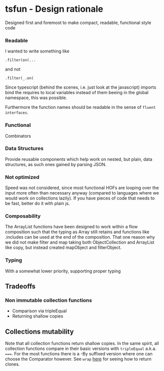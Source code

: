 # tsfun - Design rationale

Designed first and foremost to make compact, readable, functional style code

### Readable 

I wanted to write something like

```
.filter(on(...
```

and not 

```
.filter(_.on(
```

Since typescript (behind the scenes, i.e. just look at the javascript) 
imports bind the requires to local variables instead of them beeing in the global namespace,
this was possible.  

Furthermore the function names should be readable in the sense of `fluent interfaces`.

### Functional

Combinators

### Data Structures

Provide reusable components which help work on nested, but plain, data structures,
as such ones gained by parsing JSON.

### Not optimized

Speed was not considered, since most functional HOFs are looping over 
the input more often than necessary anyway (compared to languages where we would work on collections lazily).
If you have pieces of code that needs to be fast, better do it with plain js.

### Composability

The ArrayList functions have been designed to work within a flow composition such that
the typing as Array still retains and functions like .includes can be used at the end of the composition.
That one reason why we did not make filter and map taking both ObjectCollection and ArrayList like copy, but
instead created mapObject and filterObject.

### Typing  

With a somewhat lower priority, supporting proper typing

## Tradeoffs

### Non immutable collection functions

* Comparison via tripleEqual
* Returning shallow copies

## Collections mutability

Note that all collection functions return shallow copies.
In the same spirit, all collection functions compare in their basic versions
with `tripleEqual` a.k.a. `===`. For the most functions there is a -By suffixed 
version where one can choose the Comparator however. See `wrap` [here](./core.md) 
for seeing how to return clones. 